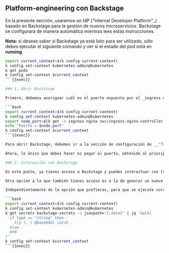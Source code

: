 ## Platform-engineering con Backstage

En la presente sección, usaremos un IdP ("Internal Developer Platform"_) basado en Backstage para la gestión de nuevos microservicios. Backstage se configurará de manera automática mientras lees estas instrucciones. 

__Nota:__ si deseas saber si Backstage ya está listo para ser utilizado, sólo debes ejecutar el siguiente comando y ver si el estado del pod está en __running__.

```bash
export current_context=$(k config current-context)
k config set-context kubernetes-admin@kubernetes
k get pods
k config set-context $current_context
```{{exec}}

### 1. Abrir Backstage

Primero, debemos averiguar cuál es el puerto expuesto por el _ingress controller_ (Nginx). Este puerto varía de una sesión a otra, por lo que deberás averiguarlo ejecutando el siguiente comando (el resultado está expuesto en __Puerto = <node_port>__).

```bash
export current_context=$(k config current-context)
k config set-context kubernetes-admin@kubernetes
export node_port=$(k get -n ingress-nginx svc/ingress-nginx-controller -o jsonpath="{.spec.ports[0].nodePort}")
echo "Puerto = $node_port"
k config set-context $current_context
```{{exec}}

Para abrir Backstage, debemos ir a la sección de configuración de __"Traffic / Ports"__ que puedes acceder haciendo click aquí: {{TRAFFIC_SELECTOR}}.

Ahora, lo único que debes hacer es pegar el puerto, obtenido al principio de este capítulo, en la sección de __Custom Ports__ y dar click en _Access_. Con ello, te abrirá la aplicación de Backstage.

### 2. Interacción con Backstage

En este punto, ya tienes acceso a Backstage y puedes interactuar con la plataforma a voluntad. La recomendación es que te enfoques en la edición de los templates expuestos para la creación del microservicio, a través del tempalte __"Service BackDB"__, que habilitaría la generación de un `deployment`, un `service` y una AWS RDS con PostgreSQL.

Otra opción a la que también tienes acceso es a la de generar un nuevo flujo de negocio (a través del template: _"Flujo de Negocio"_). Sin embargo, te recomiendo usar la primera opción y familiarizarte con ella.

Independientemente de la opción que prefieras, para que se ejecute correctamente, tendrás que compartirle las credenciales de AWS y de GitHub para que funcione correctamente. Esas credenciales ya fueron configuradas en la primera sección de este demo y puedes obtener esa información ejecutando el siguiente comando:

```bash
export current_context=$(k config current-context)
k config set-context kubernetes-admin@kubernetes
k get secrets backstage-secrets -o jsonpath="{.data}" | jq 'walk(
  if type == "string" then
    try (. | @base64d) catch .
  else .
  end
)'
k config set-context $current_context
```{{exec}}


